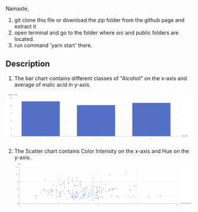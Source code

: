 Namaste,

1. git clone this file or download the zip folder from the github page and extract it
2. open terminal and go to the folder where src and public folders are located.
3. run command 'yarn start' there.

## Description
1. The bar chart contains different classes of "Alcohol" on the x-axis and average of malic acid in y-axis.

![Alt text](src/images/barChartScrnshot.png)


2. The Scatter chart contains Color Intensity on the x-axis and Hue on the y-axis.
![Alt text](src/images/scatterScrnshot.png)
